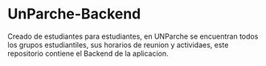 # UnParche-Backend
Creado de estudiantes para estudiantes, en UNParche se encuentran todos los grupos estudiantiles, sus horarios de reunion y actividaes, este repositorio contiene el Backend de la aplicacion.
